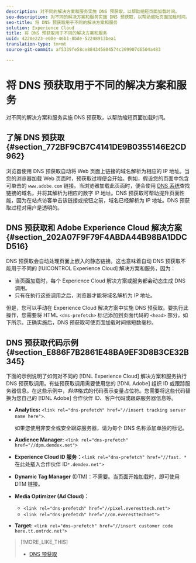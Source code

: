 ```yaml
---
description: 对不同的解决方案和服务实施 DNS 预获取，以帮助缩短页面加载时间。
seo-description: 对不同的解决方案和服务实施 DNS 预获取，以帮助缩短页面加载时间。
seo-title: 将 DNS 预获取用于不同的解决方案和服务
solution: Experience Cloud
title: 将 DNS 预获取用于不同的解决方案和服务
uuid: 4220e223-e00e-46b1-8bde-52248913bea1
translation-type: tm+mt
source-git-commit: af5339fe58ce884345804574c209907d6504a483

---
```



# 将 DNS 预获取用于不同的解决方案和服务

对不同的解决方案和服务实施 DNS 预获取，以帮助缩短页面加载时间。

## 了解 DNS 预获取 {#section_772BF9CB7C4141DE9B0355146E2CD962}

浏览器使用 DNS 预获取自动将 Web 页面上链接的域名解析为相应的 IP 地址。当您的浏览器加载 Web 页面时，预获取过程便会开始。例如，假设您的页面中包含可单击的 `www.adobe.com` 链接。当浏览器加载此页面时，便会使用 [DNS 系统](https://www.networksolutions.com/support/what-is-a-domain-name-server-dns-and-how-does-it-work/)查找链接的域名，并将其解析为相应的数字 IP 地址。DNS 预获取可帮助提升页面性能，因为在站点访客单击该链接或按钮之前，域名已经解析为 IP 地址。DNS 预获取过程对用户是透明的。

## DNS 预获取和 Adobe Experience Cloud 解决方案 {#section_202A07F9F79F4ABDA44B98BA1DDCD516}

DNS 预获取会自动处理页面上嵌入的静态链接。这也意味着自动 DNS 预获取不能用于不同的 [!UICONTROL Experience Cloud] 解决方案和服务，因为：

* 当页面加载时，每个 Experience Cloud 解决方案或服务都会动态生成 DNS 调用。
* 只有在执行这些调用之后，浏览器才能将域名解析为 IP 地址。

但是，您可以手动在 Experience Cloud 解决方案中实施 DNS 预获取。要执行此操作，您需要将 HTML `<dns-prefetch>` 标记添加到页面代码的 `<head>` 部分，如下所示。正确实施后，DNS 预获取可使页面加载时间缩短数毫秒。

## DNS 预获取代码示例 {#section_E886F7B2861E48BA9EF3D8B3CE32B345}

下面的示例说明了如何对不同的 [!DNL Experience Cloud] 解决方案和服务执行 DNS 预获取调用。有些预获取调用需要使用您的 [!DNL Adobe] 组织 ID 或跟踪服务器信息。在这些示例中，*斜体*&#x200B;格式的代码表示变量占位符。您需要将这些代码替换为您自己的 [!DNL Adobe] 合作伙伴 ID、客户代码或跟踪服务器信息等。

* **Analytics:** `<link rel="dns-prefetch" href="//insert tracking server name here">`.

   如果您使用非安全或安全跟踪服务器，请为每个 DNS 名称添加单独的标记。

* **Audience Manager:** `<link rel="dns-prefetch" href="//dpm.demdex.net">`

* **Experience Cloud ID 服务：**`<link rel="dns-prefetch" href="//fast. *`在此处插入合作伙伴 ID`*.demdex.net">`

* **Dynamic Tag Manager** (DTM)：不需要。当页面开始加载时，即可使用 DTM 链接。

* **Media Optimizer (Ad Cloud)：**

   * `<link rel="dns-prefetch" href="//pixel.everesttech.net">`
   * `<link rel="dns-prefetch" href="//cm.everesttechnet">`


* **Target:** `<link rel="dns-prefetch" href="//insert customer code here.tt.omtrdc.net">`

>[!MORE_LIKE_THIS]
>
>* [DNS 预获取](https://www.chromium.org/developers/design-documents/dns-prefetching)

